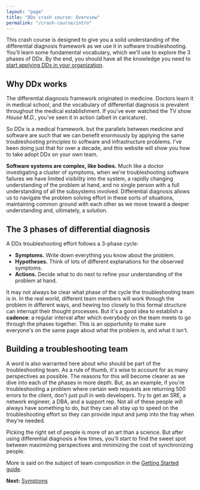 ```yaml
---
layout: "page"
title: "DDx crash course: Overview"
permalink: "/crash-course/intro"
---
```


This crash course is designed to give you a solid understanding of the differential diagnosis
framework as we use it in software troubleshooting. You'll learn some fundamental vocabulary, which
we'll use to explore the 3 phases of DDx. By the end, you should have all the knowledge you need to
[start applying DDx in your organization](/getting-started).

## Why DDx works

The differential diagnosis framework originated in medicine. Doctors learn it in medical school, and
the vocabulary of differential diagnosis is prevalent throughout the medical establishment. If
you've ever watched the TV show _House M.D._, you've seen it in action (albeit in caricature).

So DDx is a medical framework. but the parallels between medicine and software are such that we can
benefit enormously by applying the same troubleshooting principles to software and infrastructure
problems. I've been doing just that for over a decade, and this website will show you how to take
adopt DDx on your own team.

**Software systems are complex, like bodies.** Much like a doctor investigating a cluster of
symptoms, when we're troubleshooting software failures we have limited visibility into the system,
a rapidly changing understanding of the problem at hand, and no single person with a full
understanding of all the subsystems involved. Differential diagnosis allows us to navigate the
problem solving effort in these sorts of situations, maintaining common ground with each other as we
move toward a deeper understanding and, ultimately, a solution.

## The 3 phases of differential diagnosis

A DDx troubleshooting effort follows a 3-phase cycle:

* **Symptoms.** Write down everything you know about the problem.
* **Hypotheses.** Think of lots of different explanations for the observed symptoms.
* **Actions.** Decide what to do next to refine your understanding of the problem at hand.

It may not always be clear what phase of the cycle the troubleshooting team is in. In the real
world, different team members will work through the problem in different ways, and hewing too
closely to this formal structure can interrupt their thought processes. But it's a good idea to
establish a **cadence**: a regular interval after which everybody on the team meets to go through
the phases together. This is an opportunity to make sure everyone's on the same page about what the
problem is, and what it isn't.

## Building a troubleshooting team

A word is also warranted here about who should be part of the troubleshooting team. As a rule of
thumb, it's wise to account for as many perspectives as possible. The reasons for this will become
clearer as we dive into each of the phases in more depth. But, as an example, if you're
troubleshooting a problem where certain web requests are returning 500 errors to the client, don't
just pull in web developers. Try to get an SRE, a network engineer, a DBA, and a support rep. Not
all of these people will always have something to do, but they can all stay up to speed on the
troubleshooting effort so they can provide input and jump into the fray when they're needed.

Picking the right set of people is more of an art than a science. But after using differential
diagnosis a few times, you'll start to find the sweet spot between maximizing perspectives and
minimizing the cost of synchronizing people.

More is said on the subject of team composition in the [Getting Started guide](/getting-started).

**Next:** [Symptoms](symptoms)
